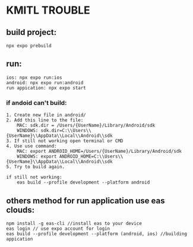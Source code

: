 # KMITL TROUBLE

## build project:
    npx expo prebuild
## run:
    ios: npx expo run:ios
    android: npx expo run:android
    run appication: npx expo start

### if andoid can't build:
    1. Create new file in android/
    2. Add this line to the file:
        MAC: sdk.dir = /Users/{UserName}/Library/Android/sdk
        WINDOWS: sdk.dir=C:\\Users\\{UserName}\\AppData\\Local\\Android\\sdk
    3. If still not working open terminal or CMD
    4. Use use command:
        MAC: export ANDROID_HOME=/Users/{UserName}/Library/Android/sdk
        WINDOWS: export ANDROID_HOME=C:\\Users\\{UserName}\\AppData\\Local\\Android\\sdk
    5. Try to build again.

    if still not working:
        eas build --profile development --platform android
## others method for run application use eas clouds:
    npm install -g eas-cli //install eas to your device
    eas login // use expo account for login
    eas build --profile development --platform (android, ios) //building appication
